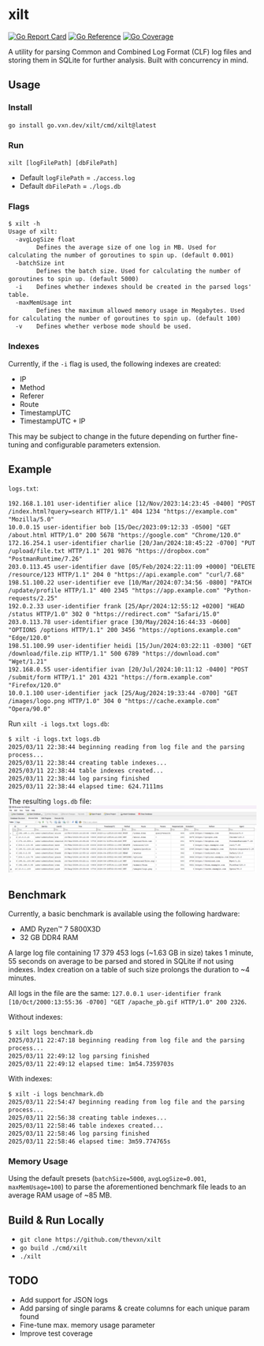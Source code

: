 # xilt

[![Go Report Card](https://goreportcard.com/badge/go.vxn.dev/xilt)](https://goreportcard.com/report/go.vxn.dev/xilt) [![Go Reference](https://pkg.go.dev/badge/go.vxn.dev/xilt#readme-usage.svg)](https://pkg.go.dev/go.vxn.dev/xilt#readme-usage) [![Go Coverage](https://github.com/thevxn/xilt/wiki/coverage.svg)](https://raw.githack.com/wiki/thevxn/xilt/coverage.html)

A utility for parsing Common and Combined Log Format (CLF) log files and storing them in SQLite for further analysis. Built with concurrency in mind.

## Usage

### Install

`go install go.vxn.dev/xilt/cmd/xilt@latest`

### Run

`xilt [logFilePath] [dbFilePath]`

- Default `logFilePath` = `./access.log`
- Default `dbFilePath` = `./logs.db`

### Flags

```text
$ xilt -h
Usage of xilt:
  -avgLogSize float
        Defines the average size of one log in MB. Used for calculating the number of goroutines to spin up. (default 0.001)
  -batchSize int
        Defines the batch size. Used for calculating the number of goroutines to spin up. (default 5000)
  -i    Defines whether indexes should be created in the parsed logs' table.
  -maxMemUsage int
        Defines the maximum allowed memory usage in Megabytes. Used for calculating the number of goroutines to spin up. (default 100)
  -v    Defines whether verbose mode should be used.
```

### Indexes

Currently, if the `-i` flag is used, the following indexes are created:

- IP
- Method
- Referer
- Route
- TimestampUTC
- TimestampUTC + IP

This may be subject to change in the future depending on further fine-tuning and configurable parameters extension.

## Example

`logs.txt`:

```text
192.168.1.101 user-identifier alice [12/Nov/2023:14:23:45 -0400] "POST /index.html?query=search HTTP/1.1" 404 1234 "https://example.com" "Mozilla/5.0"
10.0.0.15 user-identifier bob [15/Dec/2023:09:12:33 -0500] "GET /about.html HTTP/1.0" 200 5678 "https://google.com" "Chrome/120.0"
172.16.254.1 user-identifier charlie [20/Jan/2024:18:45:22 -0700] "PUT /upload/file.txt HTTP/1.1" 201 9876 "https://dropbox.com" "PostmanRuntime/7.26"
203.0.113.45 user-identifier dave [05/Feb/2024:22:11:09 +0000] "DELETE /resource/123 HTTP/1.1" 204 0 "https://api.example.com" "curl/7.68"
198.51.100.22 user-identifier eve [10/Mar/2024:07:34:56 -0800] "PATCH /update/profile HTTP/1.1" 400 2345 "https://app.example.com" "Python-requests/2.25"
192.0.2.33 user-identifier frank [25/Apr/2024:12:55:12 +0200] "HEAD /status HTTP/1.0" 302 0 "https://redirect.com" "Safari/15.0"
203.0.113.78 user-identifier grace [30/May/2024:16:44:33 -0600] "OPTIONS /options HTTP/1.1" 200 3456 "https://options.example.com" "Edge/120.0"
198.51.100.99 user-identifier heidi [15/Jun/2024:03:22:11 -0300] "GET /download/file.zip HTTP/1.1" 500 6789 "https://download.com" "Wget/1.21"
192.168.0.55 user-identifier ivan [20/Jul/2024:10:11:12 -0400] "POST /submit/form HTTP/1.1" 201 4321 "https://form.example.com" "Firefox/120.0"
10.0.1.100 user-identifier jack [25/Aug/2024:19:33:44 -0700] "GET /images/logo.png HTTP/1.0" 304 0 "https://cache.example.com" "Opera/90.0"
```

Run `xilt -i logs.txt logs.db`:

```text
$ xilt -i logs.txt logs.db
2025/03/11 22:38:44 beginning reading from log file and the parsing process...
2025/03/11 22:38:44 creating table indexes...
2025/03/11 22:38:44 table indexes created...
2025/03/11 22:38:44 log parsing finished
2025/03/11 22:38:44 elapsed time: 624.7111ms
```

The resulting `logs.db` file:
![log.db](docs/log.db.png)

## Benchmark

Currently, a basic benchmark is available using the following hardware:

- AMD Ryzen™ 7 5800X3D
- 32 GB DDR4 RAM

A large log file containing 17 379 453 logs (~1.63 GB in size) takes 1 minute, 55 seconds on average to be parsed and stored in SQLite if not using indexes. Index creation on a table of such size prolongs the duration to ~4 minutes.

All logs in the file are the same: `127.0.0.1 user-identifier frank [10/Oct/2000:13:55:36 -0700] "GET /apache_pb.gif HTTP/1.0" 200 2326`.

Without indexes:

```text
$ xilt logs benchmark.db
2025/03/11 22:47:18 beginning reading from log file and the parsing process...
2025/03/11 22:49:12 log parsing finished
2025/03/11 22:49:12 elapsed time: 1m54.7359703s
```

With indexes:

```text
$ xilt -i logs benchmark.db
2025/03/11 22:54:47 beginning reading from log file and the parsing process...
2025/03/11 22:56:38 creating table indexes...
2025/03/11 22:58:46 table indexes created...
2025/03/11 22:58:46 log parsing finished
2025/03/11 22:58:46 elapsed time: 3m59.774765s
```

### Memory Usage

Using the default presets (`batchSize=5000`, `avgLogSize=0.001`, `maxMemUsage=100`) to parse the aforementioned benchmark file leads to an average RAM usage of ~85 MB.

## Build & Run Locally

- `git clone https://github.com/thevxn/xilt`
- `go build ./cmd/xilt`
- `./xilt`

## TODO

- Add support for JSON logs
- Add parsing of single params & create columns for each unique param found
- Fine-tune max. memory usage parameter
- Improve test coverage

